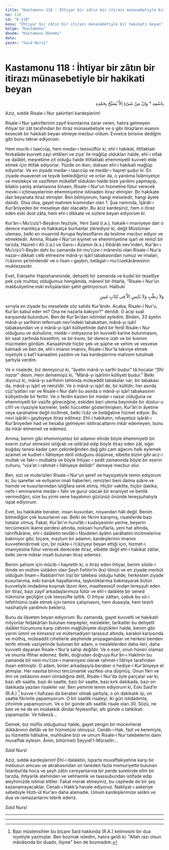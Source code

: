 ```yaml
---
title: "Kastamonu 118 : İhtiyar bir zâtın bir itirazı münasebetiyle bir hakikati beyan"
no: 118
id: "K-118"
konu: "İhtiyar bir zâtın bir itirazı münasebetiyle bir hakikati beyan"
bolge: "Kastamonu"
donem: "Kastamonu Dönemi"
date: 
yazar: "Said Nursî"
---
```


# Kastamonu 118 : İhtiyar bir zâtın bir itirazı münasebetiyle bir hakikati beyan

<p class="arabic" dir="rtl" title="Meal: “O’nun adıyla” * “Hiçbir şey yoktur ki O'nu hamd ile tesbih etmesin” [İsrâ Suresi, 17:44]">بِاسْمِهِ * وَاِنْ مِنْ شَىْءٍ اِلاَّ يُسَبِّحُ بِحَمْدِهِ</p>

Aziz, sıddık Risale-i Nur şakirtleri kardeşlerim!

Risale-i Nur şakirtlerinin zayıf kısımlarına zarar veren, hatıra gelmeyen ihtiyar bir zât tarafından bir itiraz münasebetiyle ve o gibi itirazların esasını kesecek bir hakikati beyan etmeye mecbur oldum. Evvelce birisine dediğim gibi bunu tekrar ediyorum.

Hem mucib-i taaccüp, hem medar-ı teessüftür ki, ehl-i hakikat, ittifaktaki fevkalâde kuvveti zayi ettikleri ve ziya’ ile mağlûp oldukları halde, ehl-i nifak ve dalâlet, meşrebine zıt olduğu halde ittifaktaki ehemmiyetli kuvveti elde etmek için ittifak ediyorlar. Yüzde on iken, doksan ehl-i hakikati mağlûp ediyorlar. Ve en ziyade medar-ı taaccüp ve medâr-ı hayret şudur ki: En ziyade muavenet ve teşvik beklediğimiz ve onlar da, o yardıma İslâmiyetçe ve meslekçe ve vazifeten mükellef oldukları halde bize yardımı yapmayıp, bilakis yanlış anlamasına binaen, Risale-i Nur’un hizmetine fütur verecek mevki-i içtimaiyelerinin ehemmiyetine istinaden itiraz etmişler. Bir hakikate dair beyanata itiraz etmişler. Ben bilmiyorum, hangi meseledir, hangi âyete dairdir. Olsa olsa, gayet mahrem kısmından olan 1. Şua namında, İşârât-ı Kur’âniyeden bir meseleye dair olacaktır. Bu âciz kardeşiniz, hem o itiraz eden eski dost zâta, hem ehl-i dikkate ve sizlere beyan ediyorum ki:

Kur’ân-ı Mu’cizü’l-Beyânın feyziyle, Yeni Said (r.a.), hakaik-i imaniyeye dair o derece mantıkça ve hakikatçe burhanlar zikrediyor ki, değil Müslüman uleması, belki en muannid Avrupa feylesoflarını da teslime mecbur ediyor ve etmektedir. Amma, Risale-i Nur’un kıymet ve ehemmiyetine işarî ve remzî bir tarzda, Hazret-i Ali (r.a.) ve Gavs-ı Âzamın (k.s.) ihbârâtı nev’inden, Kur’ân-ı Mu’cizü’l-Beyân dahi bu zamanda bir mu’cize-i mânevîsi olan Risale-i Nur’a nazar‑ı dikkati celb etmesine mânâ-yı işârî tabakasından rumuz ve imaları, i’câzının şe’nindendir ve o lisan-ı gaybın, belâgat-ı mu’cizekârânesinin muktezasıdır.

Evet, Eskişehir Hapishanesinde, dehşetli bir zamanda ve kudsî bir tesellîye pek çok muhtaç olduğumuz hengâmda, mânevî bir ihtarla, “Risale-i Nur’un makbuliyetine eski evliyalardan şahit getiriyorsun. Halbuki

<p class="arabic" dir="rtl" title="Meal: “Ne yaş ne kuru birşey yoktur ki Kitab-ı Mübin’de olmasın.” [En’âm Sûresi, 6:59]">وَلاَ رَطْبٍ وَلاَ يَابِسٍ اِلاَّ فِى كِتَابٍ مُبِينٍ</p>

sırrıyla en ziyade bu meselede söz sahibi Kur’ândır. Acaba, Risale-i Nur’u, Kur’ân kabul eder mi? Ona ne nazarla bakıyor?” denildi. O acip sual karşısında bulundum. Ben de Kur’ân’dan istimdat eyledim. Birden, 33 âyetin mânâ-yı sarîhinin teferruatı nev’indeki tabakattan, mânâ-yı işârî tabakasından ve o mânâ-yı işârî külliyetinde dahil bir ferdi Risale-i Nur olduğunu ve duhulüne, medâr-ı imtiyazına bir kuvvetli karine bulunmasını, bir saat zarfında hissettim; ve bir kısmı, bir derece izah ve bir kısmını mücmelen gördüm. Kanaatimde hiçbir şek ve şüphe ve vehim ve vesvese kalmadı ve ben de, ehl-i imanın imanını, Risale-i Nur’la takviye etmek niyetiyle o kat’î kanaatimi yazdım ve has kardeşlerime mahrem tutulmak şartıyla verdim.

Ve o risalede, biz demiyoruz ki, “âyetin mânâ-yı sarîhi budur” tâ hocalar “*fîhî nazar*” desin. Hem dememişiz ki, “Mânâ-yı işârînin külliyeti budur.” Belki diyoruz ki, mânâ-yı sarîhinin tahtında müteaddit tabakalar var; bir tabakası da, mânâ-yı işârî ve remzîdir. Ve o mânâ-yı işârî de, bir küllîdir; her asırda cüz’iyatları var ve Risale-i Nur dahi bu asırda o mânâ-yı işârî tabakasının külliyetinde bir ferttir. Ve o ferdin kasten bir medar-ı nazar olduğuna ve ehemmiyetli bir vazife göreceğine, eskiden beri ulema beyninde bir düstur-u cifrî ve riyaziyle karineler, belki hüccetler gösterilmişken, Kur’ân’ın âyetine veya sarahatine değil incitmek, belki i’câz ve belâğatine hizmet ediyor. Bu nevi işârât-ı gaybiyeye itiraz edilmez. Ehl-i hakikatın, nihayetsiz işârât-ı Kur’âniyeden had ve hesaba gelmeyen istihracatlarını inkâr edemeyen, bunu da inkâr etmemeli ve edemez.

Amma, benim gibi ehemmiyetsiz bir adamın elinde böyle ehemmiyetli bir eserin zuhur etmesini istiğrab ve istib’ad edip böyle itiraz eden zât, eğer buğday tanesi kadar çam çekirdeğinden dağ gibi çam ağacını halk eylemek azamet ve kudret-i İlâhiyeye delil olduğunu düşünse, elbette bizim gibi acz-i mutlak ve fakr-ı mutlakta ve böyle ihtiyac-ı şedit zamanında böyle bir eserin zuhuru, “vüs’at-i rahmet-i İlâhiyeye delildir” demeye mecbur olur.

Ben, sizi ve muterizleri Risale-i Nur’un şeref ve haysiyetiyle temin ediyorum ki, bu işaretler ve evliyanın imalı haberleri, remizleri beni daima şükre ve hamde ve kusurlarımdan istiğfara sevk etmiş. Hiçbir vakitte, hiçbir dakika, nefs-i emmareme medar-ı fahr ve gurur olacak bir enaniyet ve benlik vermediğini, size bu yirmi sene hayatımın gözünüz önünde tereşşuhatıyla ispat ediyorum.

Evet, bu hakikatle beraber, insan kusurdan, nisyandan hâli değil. Benim bilmediğim çok kusurlarım var. Belki de fikrim karışmış, risalelerde bazı hatalar olmuş. Fakat, Kur’ân’ın hurufât-ı kudsiyesinin yerine, beşerin tercümesini ikame perdesi altında, noksan huruflarla, yeni hat altında, tahrifkârâne, ehl-i dalâletin tevilât-ı fâsideleri âyâtın sarâhatini incitmelerine bakmıyor gibi; biçare, mazlum bir adamın, kardeşlerinin imanını kuvvetlendirmek için, bir nükte-i i’câziyeyi beyan ettiği için, hizmet-i imaniyesine fütur verecek derecede itiraz, elbette değil ehl-i hakikat zâtlar, belki zerre miktar insafı bulunan itiraz edemez.

Benim şahsım için mûcib-i hayrettir ki, o itiraz eden ihtiyar, benim silsile-i ilimde en mühim üstâdım olan Şeyh Fehîm’in (ks) tilmizi ve en ziyade merbût olduğum İmam-ı Rabbânî’nin (ra) bir talebesi olduğu halde, herkesten ziyade kusurlarıma, eski karışık hayatlarıma, taşkınlıklarıma bakmayarak bütün kuvvetiyle imdadıma koşmak lâzım iken, maatteessüf ondan tereşşuh eden bir itiraz, bazı zayıf arkadaşlarımıza fütûr ve ehl-i dalâlete bir sened hükmüne geçtiğini çok teessüfle işittik. O ihtiyar zâttan, çabuk bu sû-i tefehhümü izale etmek için tamire çalışmasını, hem duasıyla, hem tesirli nasihatiyle yardımını bekleriz.

Bunu da ilâveten beyan ediyorum: Bu zamanda, gayet kuvvetli ve hakikatli milyonlar fedakârları bulunan meşrepler, meslekler, tarikatler bu dehşetli dalâlet hücumuna karşı zâhiren mağlûbiyete düştükleri halde, benim gibi yarım ümmî ve kimsesiz ve mütemadiyen tarassut altında, karakol karşısında ve müthiş, müteaddit cihetlerle aleyhimde propagandalar ve herkesi benden tenfir etmek vaziyetinde bulunan bir adam, o mesleklerden daha ileri, daha kuvvetli dayanan Risale-i Nur’a sahip değildir. Ve o eser, onun hüneri olamaz ve onunla iftihar edemez. Belki, doğrudan doğruya Kur’ân-ı Hakîmin bu zamanda bir nevi mu’cize-i maneviyesi olarak rahmet‑i İlâhiye tarafından ihsan edilmiştir. O adam, binler arkadaşıyla beraber o hediye-i Kur’âniyeye el atmışlar. Her nasılsa birinci tercümanlık vazifesi ona düşmüş. Onun fikri ve ilmi ve zekâsının eseri olmadığına delil, Risale-i Nur’da öyle parçalar var ki, bazı altı saatte, bazı iki saatte, bazı bir saatte, bazı kırk dakikada, bazı on dakikada yazılan risaleler var. Ben yeminle temin ediyorum ki, Eski Said’in (R.A.) [^1] kuvve-i hafızası da beraber olmak şartıyla, o on dakikalık işi, on saatte fikrimle yapamıyorum. O bir saatlik risaleyi, iki gün istidadımla, zihnimle yapamıyorum. Ve o bir günde altı saatlik risale olan 30. Sözü, ne ben ve ne de en müdakkik dindar feylesoflar, altı günde o tahkikatı yapamazlar. Ve hâkezâ...

Demek, biz müflis olduğumuz halde, gayet zengin bir mücevherat dükkânının dellâlı ve bir hizmetçisi olmuşuz. Cenâb-ı Hak, fazl ve keremiyle, şu hizmette hâlisâne, muhlisâne bizi ve umum Risale-i Nur talebelerini daim muvaffak eylesin. Âmin, bihürmeti Seyyidi’l-Mürselîn…

*Said Nursî*

Aziz, sıddık kardeşlerim! Ehl-i dalaletin, Isparta muvaffakiyetine karşı bir mebusun amcası ve akrabasından on taneden fazla memuriyette bulunan İstanbul’da hoca ve şeyh zâtın cereyanlarına bir perde suretinde elîm bir tarzda, ihtiyarlık atehinden ve vehhamlık ve taassubundan istifade edip aleyhimizde istimal ettiler. Fakat merak etmeyiniz, bu cephede de bir şey kazanamayacaklar. Cenab-ı Hakk’a havale ediyoruz. Nakliyat-ı askeriye sebebiyle Hizb-ül Kur’anı daha alamadık. Umum kardeşlerimize selâm ve dua ve ramazanlarını tebrik ederiz.

*Said Nursî*

***

***
[^1]: Bazı müstensihler bu biçare Said hakkında (R.A.) kelimesini bir dua niyetiyle yazmışlar. Ben bozmak istedim, hatıra geldi ki: "Allah razı olsun mânâsında bir duadır, ilişme" ben de bozmadım.
